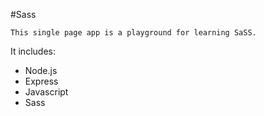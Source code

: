 #Sass

```
This single page app is a playground for learning SaSS.
```

It includes:
* Node.js
* Express
* Javascript
* Sass

